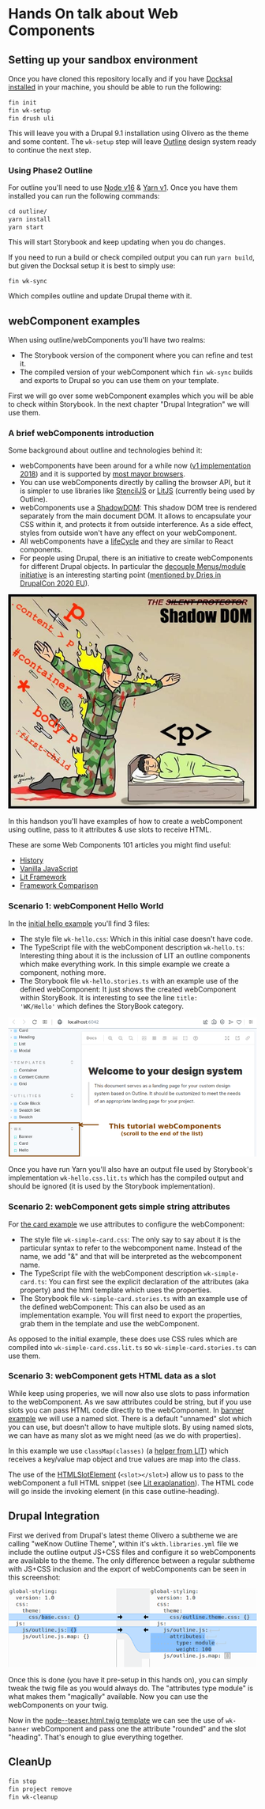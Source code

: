 # Hands On talk about Web Components

## Setting up your sandbox environment

Once you have cloned this repository locally and if you have [Docksal installed](https://docs.docksal.io/getting-started/setup/) in your machine, you should be able to run the following:

```
fin init
fin wk-setup
fin drush uli
```

This will leave you with a Drupal 9.1 installation using Olivero as the theme and some content.
The ```wk-setup``` step will leave [Outline](https://github.com/phase2/outline) design system ready to continue the next step.

### Using Phase2 Outline

For outline you'll need to use [Node v16](https://nodejs.org/en/download/package-manager/#nvm) & [Yarn v1](https://classic.yarnpkg.com/lang/en/docs/install/).
Once you have them installed you can run the following commands:

```
cd outline/
yarn install
yarn start
```

This will start Storybook and keep updating when you do changes.

If you need to run a build or check compiled output you can run ```yarn build```, but given the Docksal setup it is best to simply use:

```
fin wk-sync
```

Which compiles outline and update Drupal theme with it.

## webComponent examples

When using outline/webComponents you'll have two realms:

- The Storybook version of the component where you can refine and test it.
- The compiled version of your webComponent which ```fin wk-sync``` builds and exports to Drupal so you can use them on your template.

First we will go over some webComponent examples which you will be able to check within Storybook. In the next chapter "Drupal Integration" we will use them.

### A brief webComponents introduction

Some background about outline and technologies behind it:

- webComponents have been around for a while now ([v1 implementation 2018](https://medium.com/@pablortsal/the-year-of-web-components-c92960830d00)) and it is supported by [most mayor browsers](https://developer.mozilla.org/en-US/docs/Web/Web_Components#browser_compatibility).
- You can use webComponents directly by calling the browser API, but it is simpler to use libraries like [StencilJS](https://stenciljs.com/) or [LitJS](https://lit.dev/) (currently being used by Outline).
- webComponents use a [ShadowDOM](https://developer.mozilla.org/en-US/docs/Web/Web_Components/Using_shadow_DOM): This shadow DOM tree is rendered separately from the main document DOM. It allows to encapsulate your CSS within it, and protects it from outside interference. As a side effect, styles from outside won't have any effect on your webComponent.
- All webComponents have a [lifeCycle](https://developer.mozilla.org/en-US/docs/Web/Web_Components/Using_custom_elements#using_the_lifecycle_callbacks) and they are similar to React components.
- For people using Drupal, there is an initiative to create webComponents for different Drupal objects. In particular the [decouple Menus/module initiative](https://www.drupal.org/project/decoupled_menus_initiative) is an interesting starting point ([mentioned by Dries in DrupalCon 2020 EU](https://dri.es/state-of-drupal-presentation-july-2020)).

![ShadowDOM](./resources/ShadowDOM.jpg "ShadowDOM")

In this handson you'll have examples of how to create a webComponent using outline, pass to it attributes & use slots to receive HTML.

These are some Web Components 101 articles you might find useful:

- [History](https://dev.to/this-is-learning/web-components-101-history-2p24)
- [Vanilla JavaScript](https://dev.to/this-is-learning/web-components-101-vanilla-javascript-2pja)
- [Lit Framework](https://dev.to/this-is-learning/web-components-101-lit-framework-3en1)
- [Framework Comparison](https://dev.to/this-is-learning/web-components-101-framework-comparison-989)

### Scenario 1: webComponent Hello World

In the [initial hello example](https://github.com/weknowinc/webcomponents_handson/tree/main/resources/wkwc/wk-hello) you'll find 3 files:

- The style file `wk-hello.css`: Which in this initial case doesn't have code.
- The TypeScript file with the webComponent description `wk-hello.ts`: Interesting thing about it is the inclussion of LIT an outline components which make everything work. In this simple example we create a component, nothing more.
- The Storybook file `wk-hello.stories.ts` with an example use of the defined webComponent: It just shows the created webComponent within StoryBook. It is interesting to see the line <code>title: 'WK/Hello'</code> which defines the StoryBook category.

![Seeing the webComponents in StoryBook](./resources/Outline-Phase2-StoryBook.png "StoryBook")

Once you have run Yarn you'll also have an output file used by Storybook's implementation `wk-hello.css.lit.ts` which has the compiled output and should be ignored (it is used by the Storybook implementation).

### Scenario 2: webComponent gets simple string attributes

For [the card example](https://github.com/weknowinc/webcomponents_handson/tree/main/resources/wkwc/wk-card) we use attributes to configure the webComponent:

- The style file `wk-simple-card.css`: The only say to say about it is the particular syntax to refer to the webcomponent name. Instead of the name, we add "&" and that will be interpreted as the webcomponent name.
- The TypeScript file with the webComponent description `wk-simple-card.ts`: You can first see the explicit declaration of the attributes (aka property) and the html template which uses the properties.
- The Storybook file `wk-simple-card.stories.ts` with an example use of the defined webComponent: This can also be used as an implementation example. You will first need to export the properties, grab them in the template and use the webComponent.

As opposed to the initial example, these does use CSS rules which are compiled into `wk-simple-card.css.lit.ts` so `wk-simple-card.stories.ts` can use them.

### Scenario 3: webComponent gets HTML data as a slot

While keep using properies, we will now also use slots to pass information to the webComponent. As we saw attributes could be string, but if you use slots you can pass HTML code directly to the webComponent. In [banner example](https://github.com/weknowinc/webcomponents_handson/tree/main/resources/wkwc/wk-banner) we will use a named slot. There is a default "unnamed" slot which you can use, but doesn't allow to have multiple slots. By using named slots, we can have as many slot as we might need (as we do with properties).

In this example we use ```classMap(classes)```  (a [helper from LIT](https://lit.dev/docs/components/styles/#dynamic-classes-and-styles)) which receives a key/value map object and true values are map into the class.

The use of the [HTMLSlotElement](https://developer.mozilla.org/en-US/docs/Web/API/HTMLSlotElement) (`<slot></slot>`) allow us to pass to the webComponent a full HTML snippet (see [Lit exaplanation](https://lit.dev/docs/components/shadow-dom/#slots)). The HTML code will go inside the invoking element (in this case outline-heading).

## Drupal Integration

First we derived from Drupal's latest theme Olivero a subtheme we are calling "weKnow Outline Theme", within it's ```wkth.libraries.yml``` file we include the outline output JS+CSS files and configure it so webComponents are available to the theme. The only difference between a regular subtheme with JS+CSS inclusion and the export of webComponents can be seen in this screenshot:

![wkth.libraries.yml configuration](./resources/wkth_libraries_yml.png "wkth.libraries.yml")

Once this is done (you have it pre-setup in this hands on), you can simply tweak the twig file as you would always do. The "attributes type module" is what makes them "magically" available. Now you can use the webComponents on your twig.

Now in the [node--teaser.html.twig template](https://github.com/weknowinc/webcomponents_handson/blob/main/resources/wkth/templates/content/node--teaser.html.twig) we can see the use of ```wk-banner``` webComponent and pass one the attribute "rounded" and the slot "heading". That's enough to glue everything together.

## CleanUp

```
fin stop
fin project remove
fin wk-cleanup
```
